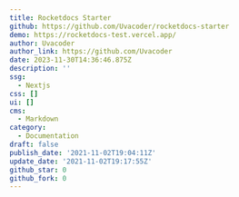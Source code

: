 ```yaml
---
title: Rocketdocs Starter
github: https://github.com/Uvacoder/rocketdocs-starter
demo: https://rocketdocs-test.vercel.app/
author: Uvacoder
author_link: https://github.com/Uvacoder
date: 2023-11-30T14:36:46.875Z
description: ''
ssg:
  - Nextjs
css: []
ui: []
cms:
  - Markdown
category:
  - Documentation
draft: false
publish_date: '2021-11-02T19:04:11Z'
update_date: '2021-11-02T19:17:55Z'
github_star: 0
github_fork: 0
---
```


